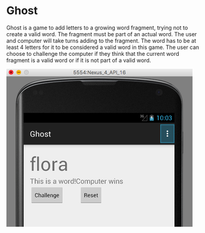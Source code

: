 # Ghost
Ghost is a game to add letters to a growing word fragment, trying not to create a valid word. The fragment must be part of an actual word. The user and computer will take turns adding to the fragment. The word has to be at least 4 letters for it to be considered a valid word in this game. The user can choose to challenge the computer if they think that the current word fragment is a valid word or if it is not part of a valid word. 

![Alt text](app/src/main/assets/Screen.Shot.2016-03-04.at.10.03.48.AM.png?raw=true "Ghost App")


